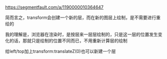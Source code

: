 https://segmentfault.com/a/1190000010364647

简而言之，transform会创建一个新的层，而在新的图层上绘制，是不需要进行重绘的

我的理解是，浏览器在渲染时，是按层来一层层绘制的，只是这一层的位置发生变化的话，那就只是绘制的位置不同而已，不用重新计算层的绘制

给left/top加上transform:translateZ(0)也可以新建一个层